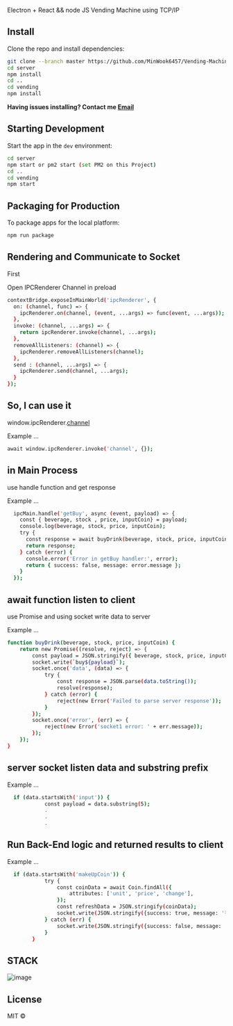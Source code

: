 
<p>
  Electron + React && node JS
  Vending Machine using TCP/IP
</p>

## Install
Clone the repo and install dependencies:

```bash
git clone --branch master https://github.com/MinWook6457/Vending-Machine-Using-TCPIP.git
cd server
npm install
cd ..
cd vending
npm install
```

**Having issues installing? Contact me [Email](minuk6457@gmail.com)**

## Starting Development

Start the app in the `dev` environment:

```bash
cd server
npm start or pm2 start (set PM2 on this Project)
cd ..
cd vending
npm start
```

## Packaging for Production

To package apps for the local platform:

```bash
npm run package
```

## Rendering and Communicate to Socket

First

Open IPCRenderer Channel in preload

```bash
contextBridge.exposeInMainWorld('ipcRenderer', {
  on: (channel, func) => {
    ipcRenderer.on(channel, (event, ...args) => func(event, ...args));
  },
  invoke: (channel, ...args) => {
    return ipcRenderer.invoke(channel, ...args);
  },
  removeAllListeners: (channel) => {
    ipcRenderer.removeAllListeners(channel);
  },
  send : (channel, ...args) => {
    ipcRenderer.send(channel, ...args);  
  }
});
```

## So, I can use it

window.ipcRenderer.[channel]('...args')

Example ...

```bash
await window.ipcRenderer.invoke('channel', {});
```

## in Main Process 

use handle function and get response

Example ...

```bash
  ipcMain.handle('getBuy', async (event, payload) => {
    const { beverage, stock , price, inputCoin} = payload;
    console.log(beverage, stock, price, inputCoin);
    try {
      const response = await buyDrink(beverage, stock, price, inputCoin);
      return response;
    } catch (error) {
      console.error('Error in getBuy handler:', error);
      return { success: false, message: error.message };
    }
  });
```

## await function listen to client

use Promise and using socket write data to server

Example ...

```bash
function buyDrink(beverage, stock, price, inputCoin) {
    return new Promise((resolve, reject) => {
        const payload = JSON.stringify({ beverage, stock, price, inputCoin });
        socket.write(`buy${payload}`);
        socket.once('data', (data) => {
            try {
                const response = JSON.parse(data.toString());
                resolve(response);
            } catch (error) {
                reject(new Error('Failed to parse server response'));
            }
        });
        socket.once('error', (err) => {
            reject(new Error('socket1 error: ' + err.message));
        });
    });
}
```

## server socket listen data and substring prefix 

Example ...

```bash
  if (data.startsWith('input')) {
            const payload = data.substring(5);
            .
            .
            .
```

## Run Back-End logic and returned results to client

Example ...

```bash
  if (data.startsWith('makeUpCoin')) {
            try {
                const coinData = await Coin.findAll({
                    attributes: ['unit', 'price', 'change'],
                });
                const refreshData = JSON.stringify(coinData);
                socket.write(JSON.stringify({success: true, message: '전체 화폐 데이터 전달', refreshData}));
            } catch (err) {
                socket.write(JSON.stringify({success: false, message: '화폐 데이터 전달 중 에러'}));
            }
        }
```

## STACK

![image](https://github.com/MinWook6457/Vending-Machine-Using-TCPIP/assets/103114126/758cc49a-8cc0-47bc-bdd8-116f580e0e68)



## License
MIT © 
